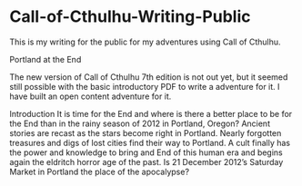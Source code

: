 Call-of-Cthulhu-Writing-Public
==============================

This is my writing for the public for my adventures using Call of Cthulhu.

Portland at the End

The new version of Call of Cthulhu 7th edition is not out yet, but it seemed still possible with the basic introductory PDF to write a adventure for it. I have built an open content adventure for it. 

Introduction
It is time for the End and where is there a better place to be for the End than in the rainy season of 2012 in Portland, Oregon? Ancient stories are recast as the stars become right in Portland. Nearly forgotten treasures and digs of lost cities find their way to Portland. A cult finally has the power and knowledge to bring and End of this human era and begins again the eldritch horror age of the past. Is 21 December 2012’s Saturday Market in Portland the place of the apocalypse?

